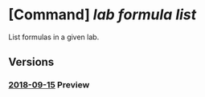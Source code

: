 # [Command] _lab formula list_

List formulas in a given lab.

## Versions

### [2018-09-15](/Resources/mgmt-plane/L3N1YnNjcmlwdGlvbnMve30vcmVzb3VyY2Vncm91cHMve30vcHJvdmlkZXJzL21pY3Jvc29mdC5kZXZ0ZXN0bGFiL2xhYnMve30vZm9ybXVsYXM=/2018-09-15.xml) **Preview**

<!-- mgmt-plane /subscriptions/{}/resourcegroups/{}/providers/microsoft.devtestlab/labs/{}/formulas 2018-09-15 -->
